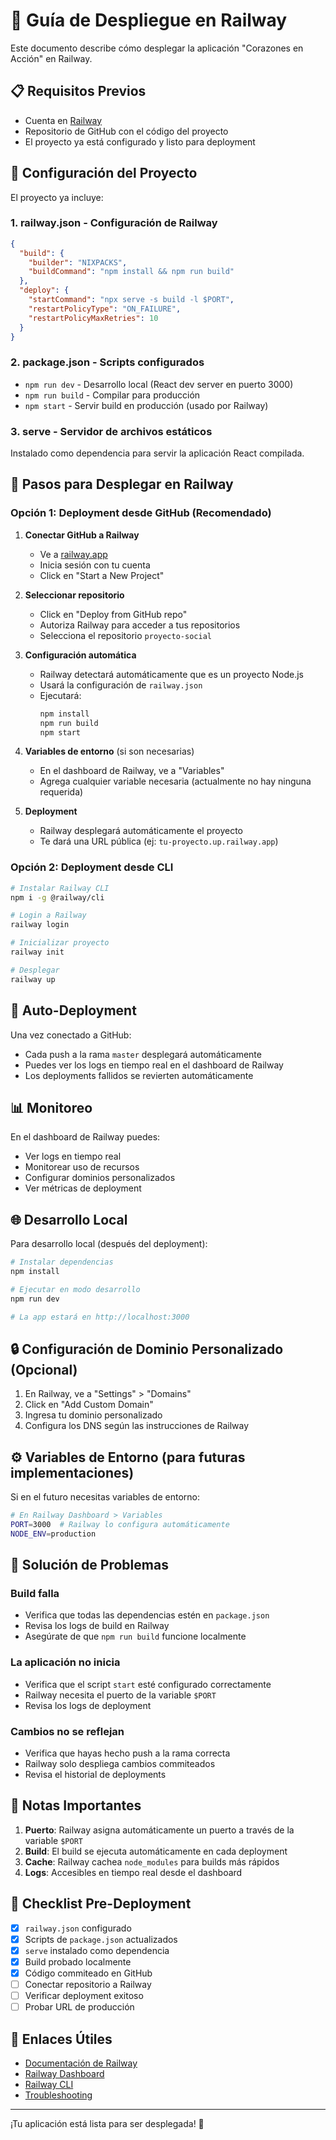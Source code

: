 # 🚀 Guía de Despliegue en Railway

Este documento describe cómo desplegar la aplicación "Corazones en Acción" en Railway.

## 📋 Requisitos Previos

- Cuenta en [Railway](https://railway.app)
- Repositorio de GitHub con el código del proyecto
- El proyecto ya está configurado y listo para deployment

## 🔧 Configuración del Proyecto

El proyecto ya incluye:

### 1. **railway.json** - Configuración de Railway
```json
{
  "build": {
    "builder": "NIXPACKS",
    "buildCommand": "npm install && npm run build"
  },
  "deploy": {
    "startCommand": "npx serve -s build -l $PORT",
    "restartPolicyType": "ON_FAILURE",
    "restartPolicyMaxRetries": 10
  }
}
```

### 2. **package.json** - Scripts configurados
- `npm run dev` - Desarrollo local (React dev server en puerto 3000)
- `npm run build` - Compilar para producción
- `npm start` - Servir build en producción (usado por Railway)

### 3. **serve** - Servidor de archivos estáticos
Instalado como dependencia para servir la aplicación React compilada.

## 🚂 Pasos para Desplegar en Railway

### Opción 1: Deployment desde GitHub (Recomendado)

1. **Conectar GitHub a Railway**
   - Ve a [railway.app](https://railway.app)
   - Inicia sesión con tu cuenta
   - Click en "Start a New Project"

2. **Seleccionar repositorio**
   - Click en "Deploy from GitHub repo"
   - Autoriza Railway para acceder a tus repositorios
   - Selecciona el repositorio `proyecto-social`

3. **Configuración automática**
   - Railway detectará automáticamente que es un proyecto Node.js
   - Usará la configuración de `railway.json`
   - Ejecutará:
     ```bash
     npm install
     npm run build
     npm start
     ```

4. **Variables de entorno** (si son necesarias)
   - En el dashboard de Railway, ve a "Variables"
   - Agrega cualquier variable necesaria (actualmente no hay ninguna requerida)

5. **Deployment**
   - Railway desplegará automáticamente el proyecto
   - Te dará una URL pública (ej: `tu-proyecto.up.railway.app`)

### Opción 2: Deployment desde CLI

```bash
# Instalar Railway CLI
npm i -g @railway/cli

# Login a Railway
railway login

# Inicializar proyecto
railway init

# Desplegar
railway up
```

## 🔄 Auto-Deployment

Una vez conectado a GitHub:
- Cada push a la rama `master` desplegará automáticamente
- Puedes ver los logs en tiempo real en el dashboard de Railway
- Los deployments fallidos se revierten automáticamente

## 📊 Monitoreo

En el dashboard de Railway puedes:
- Ver logs en tiempo real
- Monitorear uso de recursos
- Configurar dominios personalizados
- Ver métricas de deployment

## 🌐 Desarrollo Local

Para desarrollo local (después del deployment):

```bash
# Instalar dependencias
npm install

# Ejecutar en modo desarrollo
npm run dev

# La app estará en http://localhost:3000
```

## 🔒 Configuración de Dominio Personalizado (Opcional)

1. En Railway, ve a "Settings" > "Domains"
2. Click en "Add Custom Domain"
3. Ingresa tu dominio personalizado
4. Configura los DNS según las instrucciones de Railway

## ⚙️ Variables de Entorno (para futuras implementaciones)

Si en el futuro necesitas variables de entorno:

```bash
# En Railway Dashboard > Variables
PORT=3000  # Railway lo configura automáticamente
NODE_ENV=production
```

## 🐛 Solución de Problemas

### Build falla
- Verifica que todas las dependencias estén en `package.json`
- Revisa los logs de build en Railway
- Asegúrate de que `npm run build` funcione localmente

### La aplicación no inicia
- Verifica que el script `start` esté configurado correctamente
- Railway necesita el puerto de la variable `$PORT`
- Revisa los logs de deployment

### Cambios no se reflejan
- Verifica que hayas hecho push a la rama correcta
- Railway solo despliega cambios commiteados
- Revisa el historial de deployments

## 📝 Notas Importantes

1. **Puerto**: Railway asigna automáticamente un puerto a través de la variable `$PORT`
2. **Build**: El build se ejecuta automáticamente en cada deployment
3. **Cache**: Railway cachea `node_modules` para builds más rápidos
4. **Logs**: Accesibles en tiempo real desde el dashboard

## 🎯 Checklist Pre-Deployment

- [x] `railway.json` configurado
- [x] Scripts de `package.json` actualizados
- [x] `serve` instalado como dependencia
- [x] Build probado localmente
- [x] Código commiteado en GitHub
- [ ] Conectar repositorio a Railway
- [ ] Verificar deployment exitoso
- [ ] Probar URL de producción

## 🔗 Enlaces Útiles

- [Documentación de Railway](https://docs.railway.app)
- [Railway Dashboard](https://railway.app/dashboard)
- [Railway CLI](https://docs.railway.app/develop/cli)
- [Troubleshooting](https://docs.railway.app/troubleshoot/fixing-common-errors)

---

¡Tu aplicación está lista para ser desplegada! 🎉
